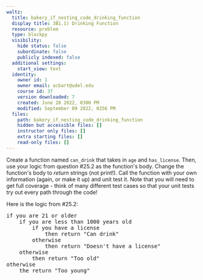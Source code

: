 ```yaml
---
waltz:
  title: bakery_if_nesting_code_drinking_function
  display title: 3B1.1) Drinking Function
  resource: problem
  type: blockpy
  visibility:
    hide status: false
    subordinate: false
    publicly indexed: false
  additional settings:
    start_view: text
  identity:
    owner id: 1
    owner email: acbart@udel.edu
    course id: 37
    version downloaded: 7
    created: June 28 2022, 0300 PM
    modified: September 09 2022, 0256 PM
  files:
    path: bakery_if_nesting_code_drinking_function
    hidden but accessible files: []
    instructor only files: []
    extra starting files: []
    read-only files: []
---
```

<p>Create a function named <code>can_drink</code> that takes in <code>age</code> and <code>has_license</code>. Then, use your logic from question #25.2 as the function's body. Change the function's body to <em>return</em> strings (not print!). Call the function with your own information (again, or make it up) and unit test it. Note that you will need to get full coverage - think of many different test cases so that your unit tests try out every path through the code!</p><p></p><p>Here is the logic from #25.2:</p><pre>if you are 21 or older<br>    if you are less than 1000 years old<br>        if you have a license<br>            then return "Can drink"<br>        otherwise<br>            then return "Doesn't have a license"<br>    otherwise<br>        then return "Too old"<br>otherwise<br>    the return "Too young"<br></pre><p></p>